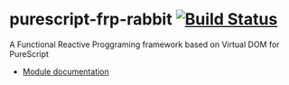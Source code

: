purescript-frp-rabbit [![Build Status](https://travis-ci.org/mechairoi/purescript-frp-rabbit.svg?branch=master)](https://travis-ci.org/mechairoi/purescript-frp-rabbit)
===
A Functional Reactive Proggraming framework based on Virtual DOM for PureScript

- [Module documentation](MODULE.md)
